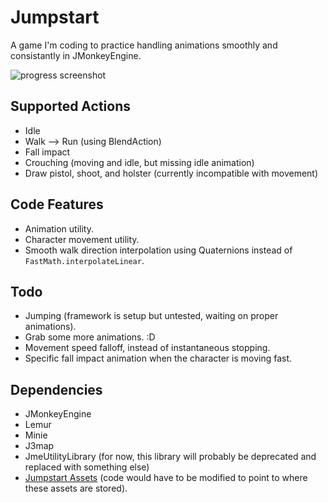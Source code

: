 # Jumpstart
A game I'm coding to practice handling animations smoothly and consistantly in JMonkeyEngine.

![progress screenshot](https://github.com/codex128/Jumpstart/blob/master/assets/Textures/progress1.png?raw=true)

## Supported Actions
* Idle
* Walk --> Run (using BlendAction)
* Fall impact
* Crouching (moving and idle, but missing idle animation)
* Draw pistol, shoot, and holster (currently incompatible with movement)

## Code Features
* Animation utility.
* Character movement utility.
* Smooth walk direction interpolation using Quaternions instead of `FastMath.interpolateLinear`.

## Todo
* Jumping (framework is setup but untested, waiting on proper animations).
* Grab some more animations. :D
* Movement speed falloff, instead of instantaneous stopping.
* Specific fall impact animation when the character is moving fast.

## Dependencies
* JMonkeyEngine
* Lemur
* Minie
* J3map
* JmeUtilityLibrary (for now, this library will probably be deprecated and replaced with something else)
* [Jumpstart Assets](https://github.com/codex128/JumpstartAssetKit) (code would have to be modified to point to where these assets are stored).
